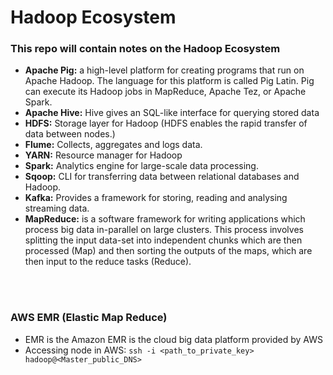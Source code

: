 # Hadoop Ecosystem

### This repo will contain notes on the Hadoop Ecosystem

- **Apache Pig:**  a high-level platform for creating programs that run on Apache Hadoop. The language for this platform is called Pig Latin. Pig can execute its Hadoop jobs in MapReduce, Apache Tez, or Apache Spark.
- **Apache Hive:** Hive gives an SQL-like interface for querying stored data
- **HDFS:** Storage layer for Hadoop (HDFS enables the rapid transfer of data between nodes.)
- **Flume:** Collects, aggregates and logs data.
- **YARN:** Resource manager for Hadoop
- **Spark:** Analytics engine for large-scale data processing.
- **Sqoop:** CLI for transferring data between relational databases and Hadoop.
- **Kafka:** Provides a framework for storing, reading and analysing streaming data.
- **MapReduce:** is a software framework for writing applications which process big data in-parallel on large clusters. This process involves splitting the input data-set into independent chunks which are then processed (Map) and then sorting the outputs of the maps, which are then input to the reduce tasks (Reduce).
<br />
<br />

### AWS EMR (Elastic Map Reduce)
- EMR is the Amazon EMR is the cloud big data platform provided by AWS
- Accessing node in AWS: `ssh -i <path_to_private_key> hadoop@<Master_public_DNS>`
